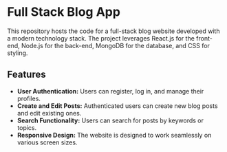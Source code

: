 # Full Stack Blog App

This repository hosts the code for a full-stack blog website developed with a modern technology stack. The project leverages React.js for the front-end, Node.js for the back-end, MongoDB for the database, and CSS for styling.

## Features
<ul>
  <li><b>User Authentication:</b> Users can register, log in, and manage their profiles.</li>
  <li><b>Create and Edit Posts:</b> Authenticated users can create new blog posts and edit existing ones.</li>
  <li><b>Search Functionality:</b> Users can search for posts by keywords or topics.</li>
  <li><b>Responsive Design:</b> The website is designed to work seamlessly on various screen sizes.</li>
</ul>

